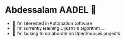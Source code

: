 # Abdessalam AADEL 👋
- 👀 I’m interested in Automation software
- 🌱 I’m currently learning Dijkstra's algorithm ...
- 💞️ I’m looking to collaborate on OpenSources projects
